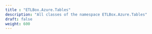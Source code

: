 ```yaml
---
title : "ETLBox.Azure.Tables"
description: "All classes of the namespace ETLBox.Azure.Tables"
draft: false
weight: 600
---
```

